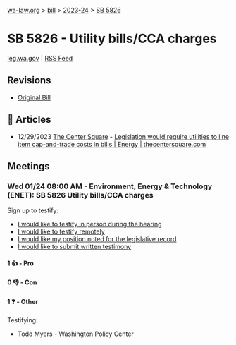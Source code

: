 [wa-law.org](/) > [bill](/bill/) > [2023-24](/bill/2023-24/) > [SB 5826](/bill/2023-24/sb/5826/)

# SB 5826 - Utility bills/CCA charges
[leg.wa.gov](https://app.leg.wa.gov/billsummary?BillNumber=5826&Year=2023&Initiative=false) | [RSS Feed](./rss.xml)

## Revisions
* [Original Bill](1/)

## 📰 Articles
* 12/29/2023 [The Center Square](/org/the_center_square/) - [Legislation would require utilities to line item cap-and-trade costs in bills | Energy | thecentersquare.com](https://www.thecentersquare.com/issues/energy/article_966f2d6a-a5b8-11ee-903e-8b482eb3d35c.html#:~:text=Senate%20Bill%205826)

## Meetings
### Wed 01/24 08:00 AM - Environment, Energy & Technology (ENET): SB 5826 Utility bills/CCA charges
Sign up to testify:
* [I would like to testify in person during the hearing](https://app.leg.wa.gov/csi/Testifier/Add?chamber=House&mId=31725&aId=157105&caId=23374&tId=1)
* [I would like to testify remotely](https://app.leg.wa.gov/csi/Testifier/Add?chamber=House&mId=31725&aId=157105&caId=23374&tId=2)
* [I would like my position noted for the legislative record](https://app.leg.wa.gov/csi/Testifier/Add?chamber=House&mId=31725&aId=157105&caId=23374&tId=3)
* [I would like to submit written testimony](https://app.leg.wa.gov/csi/Testifier/Add?chamber=House&mId=31725&aId=157105&caId=23374&tId=4)

#### 1 👍 - Pro

#### 0 👎 - Con

#### 1 ❓ - Other
Testifying:
* Todd Myers - Washington Policy Center
